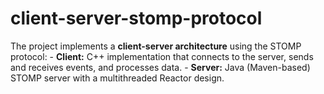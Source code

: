 # client-server-stomp-protocol
The project implements a **client-server architecture** using the STOMP protocol:   - **Client:** C++ implementation that connects to the server, sends and receives events, and processes data.   - **Server:** Java (Maven-based) STOMP server with a multithreaded Reactor design.  
